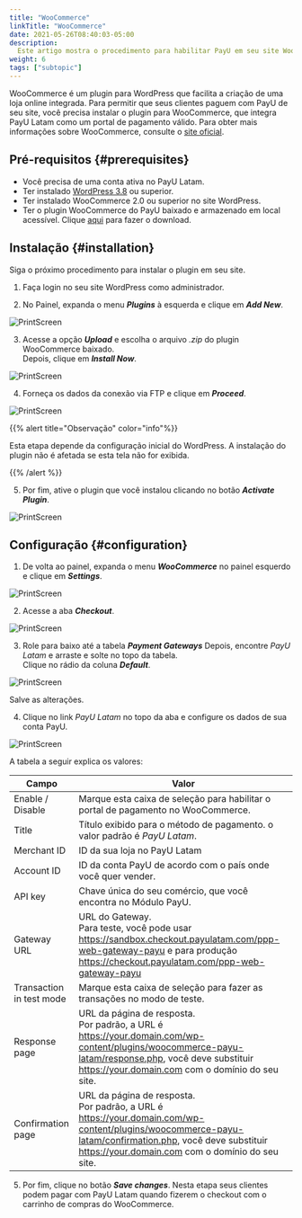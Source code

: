 ```yaml
---
title: "WooCommerce"
linkTitle: "WooCommerce"
date: 2021-05-26T08:40:03-05:00
description:
  Este artigo mostra o procedimento para habilitar PayU em seu site WooCommerce.
weight: 6
tags: ["subtopic"]
---
```


WooCommerce é um plugin para WordPress que facilita a criação de uma loja online integrada. Para permitir que seus clientes paguem com PayU de seu site, você precisa instalar o plugin para WooCommerce, que integra PayU Latam como um portal de pagamento válido. Para obter mais informações sobre WooCommerce, consulte o [site oficial](https://woocommerce.com/). 

## Pré-requisitos {#prerequisites}
* Você precisa de uma conta ativa no PayU Latam.
* Ter instalado [WordPress 3.8](https://wordpress.com/en) ou superior.
* Ter instalado WooCommerce 2.0 ou superior no site WordPress.
* Ter o plugin WooCommerce do PayU baixado e armazenado em local acessível. Clique [aqui](https://github.com/developers-payu-latam/developers-payu-latam.github.io/raw/master/plugins/woocommerce-payu-latam-2.1.zip) para fazer o download.

## Instalação {#installation}
Siga o próximo procedimento para instalar o plugin em seu site.

1. Faça login no seu site WordPress como administrador.

2. No Painel, expanda o menu _**Plugins**_ à esquerda e clique em _**Add New**_.

![PrintScreen](/assets/WooCommerce/WooCommerce_01.jpg)

3. Acesse a opção _**Upload**_ e escolha o arquivo _.zip_ do plugin WooCommerce baixado.<br>
Depois, clique em _**Install Now**_.

![PrintScreen](/assets/WooCommerce/WooCommerce_02.jpg)

4. Forneça os dados da conexão via FTP e clique em _**Proceed**_.

![PrintScreen](/assets/WooCommerce/WooCommerce_03.jpg)

{{% alert title="Observação" color="info"%}}

Esta etapa depende da configuração inicial do WordPress. A instalação do plugin não é afetada se esta tela não for exibida.

{{% /alert %}}  

5. Por fim, ative o plugin que você instalou clicando no botão _**Activate Plugin**_.

![PrintScreen](/assets/WooCommerce/WooCommerce_04.jpg)

## Configuração {#configuration}
1. De volta ao painel, expanda o menu _**WooCommerce**_ no painel esquerdo e clique em _**Settings**_.

![PrintScreen](/assets/WooCommerce/WooCommerce_05.jpg)

2. Acesse a aba _**Checkout**_.

![PrintScreen](/assets/WooCommerce/WooCommerce_06.jpg)

3. Role para baixo até a tabela _**Payment Gateways**_ Depois, encontre _PayU Latam_ e arraste e solte no topo da tabela.<br>
Clique no rádio da coluna _**Default**_.

![PrintScreen](/assets/WooCommerce/WooCommerce_07.jpg)

Salve as alterações. 

4. Clique no link _PayU Latam_ no topo da aba e configure os dados de sua conta PayU.

![PrintScreen](/assets/WooCommerce/WooCommerce_09.jpg)

A tabela a seguir explica os valores:

| Campo | Valor |
|---|---|
| Enable / Disable | Marque esta caixa de seleção para habilitar o portal de pagamento no WooCommerce. |
| Title | Título exibido para o método de pagamento. o valor padrão é _PayU Latam_. |
| Merchant ID | ID da sua loja no PayU Latam |
| Account ID | ID da conta PayU de acordo com o país onde você quer vender. |
| API key | Chave única do seu comércio, que você encontra no Módulo PayU. |
| Gateway URL | URL do Gateway.<br>Para teste, você pode usar https://sandbox.checkout.payulatam.com/ppp-web-gateway-payu e para produção https://checkout.payulatam.com/ppp-web-gateway-payu |
| Transaction in test mode  | Marque esta caixa de seleção para fazer as transações no modo de teste. |
| Response page | URL da página de resposta.<br>Por padrão, a URL é https://your.domain.com/wp-content/plugins/woocommerce-payu-latam/response.php, você deve substituir https://your.domain.com com o domínio do seu site. |
| Confirmation page | URL da página de resposta.<br>Por padrão, a URL é https://your.domain.com/wp-content/plugins/woocommerce-payu-latam/confirmation.php, você deve substituir https://your.domain.com com o domínio do seu site. |

5. Por fim, clique no botão _**Save changes**_. Nesta etapa seus clientes podem pagar com PayU Latam quando fizerem o checkout com o carrinho de compras do WooCommerce. 